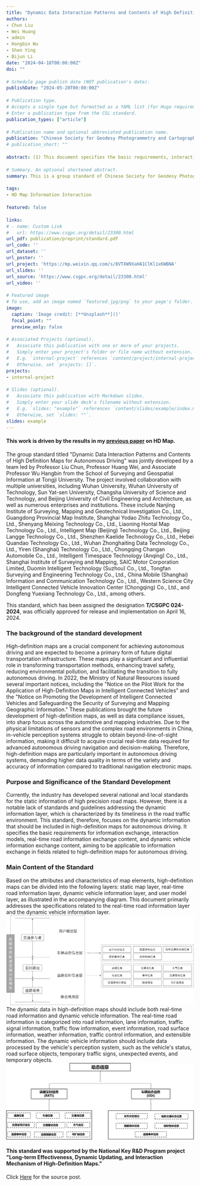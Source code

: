 ```yaml
---
title: "Dynamic Data Interaction Patterns and Contents of High Definition Maps for Autonomous Driving"
authors:
- Chun Liu
- Wei Huang
- admin
- Hangbin Wu
- Shen Ying
- Bijun Li
date: "2024-04-18T00:00:00Z"
doi: ""

# Schedule page publish date (NOT publication's date).
publishDate: "2024-05-20T00:00:00Z"

# Publication type.
# Accepts a single type but formatted as a YAML list (for Hugo requirements).
# Enter a publication type from the CSL standard.
publication_types: ["article"]

# Publication name and optional abbreviated publication name.
publication: "Chinese Society for Geodesy Photogrammetry and Cartography"
# publication_short: ""

abstract: (1) This document specifies the basic requirements, interaction modes, real-time road information exchange content, and vehicle dynamic information exchange content for high-definition map information interaction in autonomous driving. (2) This document is applicable to the information exchange of high-definition maps in autonomous driving.

# Summary. An optional shortened abstract.
summary: This is a group standard of Chinese Society for Geodesy Photogrammetry and Cartography, led by Tongji University.

tags:
- HD Map Information Interaction

featured: false

links:
# - name: Custom Link
#   url: https://www.csgpc.org/detail/23300.html
url_pdf: publication/preprint/standard.pdf
url_code: ''
url_dataset: ''
url_poster: ''
url_project: 'https://mp.weixin.qq.com/s/8VTXW9XaHA1ClKl1xKWBNA'
url_slides: ''
url_source: 'https://www.csgpc.org/detail/23300.html'
url_video: ''

# Featured image
# To use, add an image named `featured.jpg/png` to your page's folder. 
image:
  caption: 'Image credit: [**Unsplash**]()'
  focal_point: ""
  preview_only: false

# Associated Projects (optional).
#   Associate this publication with one or more of your projects.
#   Simply enter your project's folder or file name without extension.
#   E.g. `internal-project` references `content/project/internal-project/index.md`.
#   Otherwise, set `projects: []`.
projects:
- internal-project

# Slides (optional).
#   Associate this publication with Markdown slides.
#   Simply enter your slide deck's filename without extension.
#   E.g. `slides: "example"` references `content/slides/example/index.md`.
#   Otherwise, set `slides: ""`.
slides: example
---
```


#### This work is driven by the results in my [previous paper](/publication/journal-article/) on HD Map.
The group standard titled "Dynamic Data Interaction Patterns and Contents of High Definition Maps for Autonomous Driving" was jointly developed by a team led by Professor Liu Chun, Professor Huang Wei, and Associate Professor Wu Hangbin from the School of Surveying and Geospatial Information at Tongji University. The project involved collaboration with multiple universities, including Wuhan University, Wuhan University of Technology, Sun Yat-sen University, Changsha University of Science and Technology, and Beijing University of Civil Engineering and Architecture, as well as numerous enterprises and institutions. These include Nanjing Institute of Surveying, Mapping and Geotechnical Investigation Co., Ltd., Guangdong Provincial Map Institute, Shanghai Yodao Zhitu Technology Co., Ltd., Shenyang Meixing Technology Co., Ltd., Liaoning Hontal Map Technology Co., Ltd., Intelligent Map (Beijing) Technology Co., Ltd., Beijing Langge Technology Co., Ltd., Shenzhen Kaelide Technology Co., Ltd., Hebei Quandao Technology Co., Ltd., Wuhan Zhonghaiting Data Technology Co., Ltd., Yiren (Shanghai) Technology Co., Ltd., Chongqing Changan Automobile Co., Ltd., Intelligent Timespace Technology (Anqing) Co., Ltd., Shanghai Institute of Surveying and Mapping, SAIC Motor Corporation Limited, Duomin Intelligent Technology (Suzhou) Co., Ltd., Tongfan Surveying and Engineering Technology Co., Ltd., China Mobile (Shanghai) Information and Communication Technology Co., Ltd., Western Science City Intelligent Connected Vehicle Innovation Center (Chongqing) Co., Ltd., and Dongfeng Yuexiang Technology Co., Ltd., among others.

This standard, which has been assigned the designation **T/CSGPC 024-2024**, was officially approved for release and implementation on April 16, 2024.

### The background of the standard development
High-definition maps are a crucial component for achieving autonomous driving and are expected to become a primary form of future digital transportation infrastructure. These maps play a significant and influential role in transforming transportation methods, enhancing travel safety, reducing environmental pollution, and facilitating the transition to fully autonomous driving. In 2022, the Ministry of Natural Resources issued several important notices, including the "Notice on the Pilot Work for the Application of High-Definition Maps in Intelligent Connected Vehicles" and the "Notice on Promoting the Development of Intelligent Connected Vehicles and Safeguarding the Security of Surveying and Mapping Geographic Information." These publications brought the future development of high-definition maps, as well as data compliance issues, into sharp focus across the automotive and mapping industries. Due to the physical limitations of sensors and the complex road environments in China, in-vehicle perception systems struggle to obtain beyond-line-of-sight information, making it difficult to acquire crucial real-time data required for advanced autonomous driving navigation and decision-making. Therefore, high-definition maps are particularly important in autonomous driving systems, demanding higher data quality in terms of the variety and accuracy of information compared to traditional navigation electronic maps.

### Purpose and Significance of the Standard Development
Currently, the industry has developed several national and local standards for the static information of high precision road maps. However, there is a notable lack of standards and guidelines addressing the dynamic information layer, which is characterized by its timeliness in the road traffic environment. This standard, therefore, focuses on the dynamic information that should be included in high-definition maps for autonomous driving. It specifies the basic requirements for information exchange, interaction models, real-time road information exchange content, and dynamic vehicle information exchange content, aiming to be applicable to information exchange in fields related to high-definition maps for autonomous driving.

### Main Content of the Standard
Based on the attributes and characteristics of map elements, high-definition maps can be divided into the following layers: static map layer, real-time road information layer, dynamic vehicle information layer, and user model layer, as illustrated in the accompanying diagram. This document primarily addresses the specifications related to the real-time road information layer and the dynamic vehicle information layer.
![alt text](1.png)
The dynamic data in high-definition maps should include both real-time road information and dynamic vehicle information. The real-time road information is categorized into road information, lane information, traffic signal information, traffic flow information, event information, road surface information, weather information, traffic control information, and extensible information. The dynamic vehicle information should include data processed by the vehicle's perception system, such as the vehicle's status, road surface objects, temporary traffic signs, unexpected events, and temporary objects.
![alt text](2.png)

#### This standard was supported by the National Key R&D Program project "Long-term Effectiveness, Dynamic Updating, and Interaction Mechanism of High-Definition Maps."

Click [Here](https://mp.weixin.qq.com/s/b47emwqfOyURpfWDo73EnA) for the source post.

